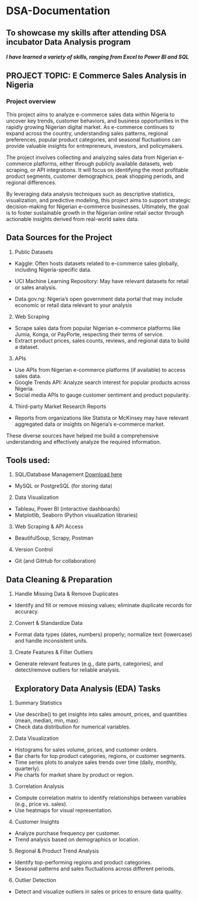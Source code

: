 # DSA-Documentation
## To showcase my skills after attending DSA incubator  Data Analysis program
##### I have learned a variety of skills, ranging from Excel to Power BI and SQL

## PROJECT TOPIC: E Commerce  Sales Analysis in Nigeria  

### Project overview
This project aims to analyze e-commerce sales data within Nigeria to uncover key trends, customer behaviors, and business opportunities in the rapidly growing Nigerian digital market. As e-commerce continues to expand across the country, understanding sales patterns, regional preferences, popular product categories, and seasonal fluctuations can provide valuable insights for entrepreneurs, investors, and policymakers.

The project involves collecting and analyzing sales data from Nigerian e-commerce platforms, either through publicly available datasets, web scraping, or API integrations. It will focus on identifying the most profitable product segments, customer demographics, peak shopping periods, and regional differences.

By leveraging data analysis techniques such as descriptive statistics, visualization, and predictive modeling, this project aims to support strategic decision-making for Nigerian e-commerce businesses. Ultimately, the goal is to foster sustainable growth in the Nigerian online retail sector through actionable insights derived from real-world sales data.

## Data Sources for the Project


1. Public Datasets

  * Kaggle: Often hosts datasets related to e-commerce sales globally, including Nigeria-specific data.

  * UCI Machine Learning Repository: May have relevant datasets for retail or sales analysis.
  * Data.gov.ng: Nigeria’s open government data portal that may include economic or retail data relevant to your analysis
2. Web Scraping

  * Scrape sales data from popular Nigerian e-commerce platforms like Jumia, Konga, or PayPorte, respecting their terms of service.
  * Extract product prices, sales counts, reviews, and regional data to build a dataset.
3. APIs

  * Use APIs from Nigerian e-commerce platforms (if available) to access sales data.
  * Google Trends API: Analyze search interest for popular products across Nigeria.
  * Social media APIs to gauge customer sentiment and product popularity.
    
4. Third-party Market Research Reports

  * Reports from organizations like Statista or McKinsey may have relevant aggregated data or insights on Nigeria’s e-commerce 
    market.

  These diverse sources have helped me build a comprehensive understanding and effectively analyze the required information.

## Tools used:

1. SQL/Database Management [Download here](https://learn.microsoft.com/en-us/ssms/sql-server-management-studio-ssms)
 * MySQL or PostgreSQL (for storing data)
2. Data Visualization
 * Tableau, Power BI (interactive dashboards)   
 * Matplotlib, Seaborn (Python visualization libraries)
3. Web Scraping & API Access
 * BeautifulSoup, Scrapy, Postman
4. Version Control
 * Git (and GitHub for collaboration)

## Data Cleaning & Preparation

1. Handle Missing Data & Remove Duplicates

 * Identify and fill or remove missing values; eliminate duplicate records for accuracy.
   
2. Convert & Standardize Data

 * Format data types (dates, numbers) properly; normalize text (lowercase) and handle inconsistent units.
   
 3. Create Features & Filter Outliers

 * Generate relevant features (e.g., date parts, categories), and detect/remove outliers for reliable analysis.

   ## Exploratory Data Analysis (EDA) Tasks

1. Summary Statistics

 * Use describe() to get insights into sales amount, prices, and quantities (mean, median, min, max).
 * Check data distribution for numerical variables.
   
2. Data Visualization

 * Histograms for sales volume, prices, and customer orders.
 * Bar charts for top product categories, regions, or customer segments.
 * Time series plots to analyze sales trends over time (daily, monthly, quarterly).
 * Pie charts for market share by product or region.

3. Correlation Analysis

 * Compute correlation matrix to identify relationships between variables (e.g., price vs. sales).
 * Use heatmaps for visual representation.
   
4. Customer Insights

 * Analyze purchase frequency per customer.
 * Trend analysis based on demographics or location.
5. Regional & Product Trend Analysis

 * Identify top-performing regions and product categories.
 * Seasonal patterns and sales fluctuations across different periods.
   
6. Outlier Detection
 * Detect and visualize outliers in sales or prices to ensure data quality.

   







